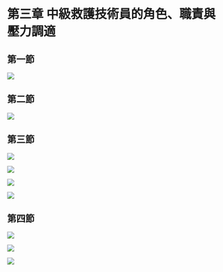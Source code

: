 # 第三章 中級救護技術員的角色、職責與壓力調適

## 第一節

![](.gitbook/assets/34.jpg)

## 第二節

![](.gitbook/assets/35.jpg)

## 第三節

![](.gitbook/assets/36.jpg)

![](.gitbook/assets/37.jpg)

![](.gitbook/assets/38.jpg)

![](.gitbook/assets/39.jpg)

## 第四節

![](.gitbook/assets/40.jpg)

![](.gitbook/assets/41.jpg)

![](.gitbook/assets/42.jpg)

